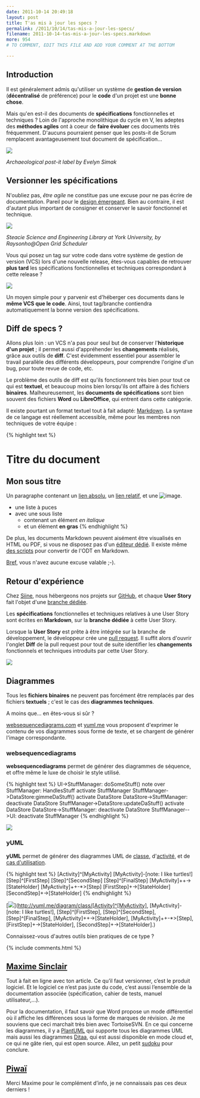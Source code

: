 ```yaml
---
date: 2011-10-14 20:49:18
layout: post
title: T'as mis à jour les specs ?
permalink: /2011/10/14/tas-mis-a-jour-les-specs/
filename: 2011-10-14-tas-mis-a-jour-les-specs.markdown
more: 954
# TO COMMENT, EDIT THIS FILE AND ADD YOUR COMMENT AT THE BOTTOM

---
```


## Introduction





Il est généralement admis qu'utiliser un système de **gestion de version** (**décentralisé** de préférence) pour le **code** d'un projet est une **bonne chose**.



Mais qu'en est-il des documents de **spécifications** fonctionnelles et techniques ? Loin de l'approche monolithique du cycle en V, les adeptes des **méthodes agiles** ont à coeur de **faire évoluer** ces documents très fréquemment. D'aucuns pourraient penser que les posts-it de Scrum remplacent avantageusement tout document de spécification...



[![](/static/blog_img/Archaeological_post-it_label_-_geograph.org.uk_-_1303183.jpeg)](https://secure.wikimedia.org/wikipedia/commons/wiki/File:Archaeological_post-it_label_-_geograph.org.uk_-_1303183.jpg)

_Archaeological post-it label by Evelyn Simak_





## Versionner les spécifications





N'oubliez pas, _être agile_ ne constitue pas une excuse pour ne pas écrire de documentation. Pareil pour le [design émergeant](http://en.wikipedia.org/wiki/Emergent_Design). Bien au contraire, il est d'autant plus important de consigner et conserver le savoir fonctionnel et technique.



[![](/static/blog_img/SteacieLibrary.jpeg)](https://secure.wikimedia.org/wikipedia/commons/wiki/File:SteacieLibrary.jpg)

_Steacie Science and Engineering Library at York University, by Raysonho@Open Grid Scheduler_


Vous qui posez un tag sur votre code dans votre système de gestion de version (VCS) lors d'une nouvelle release, êtes-vous capables de retrouver **plus tard** les spécifications fonctionnelles et techniques correspondant à cette release ?



![](/static/blog_img/git_tag.png)



Un moyen simple pour y parvenir est d'héberger ces documents dans le **même VCS que le code**. Ainsi, tout tag/branche contiendra automatiquement la bonne version des spécifications.





## Diff de specs ?





Allons plus loin : un VCS n'a pas pour seul but de conserver l'**historique d'un projet** ; il permet aussi d'appréhender les **changements** réalisés, grâce aux outils de **diff**. C'est évidemment essentiel pour assembler le travail parallèle des différents développeurs, pour comprendre l'origine d'un bug, pour toute revue de code, etc.



Le problème des outils de diff est qu'ils fonctionnent très bien pour tout ce qui est **textuel**, et beaucoup moins bien lorsqu'ils ont affaire à des fichiers **binaires**. Malheureusement, les **documents de spécifications** sont bien souvent des fichiers **Word** ou **LibreOffice**, qui entrent dans cette catégorie.



Il existe pourtant un format textuel tout à fait adapté: [Markdown](http://fr.wikipedia.org/wiki/Markdown). La syntaxe de ce langage est réellement accessible, même pour les membres non techniques de votre équipe :



{% highlight text %}
# Titre du document
## Mon sous titre

Un paragraphe contenant un [lien absolu](http://www.google.com), un
[lien relatif](../autrePage), et une ![image](image.png).

* une liste à puces
* avec une sous liste
  * contenant un élément *en italique*
  * et un élément **en gras**
{% endhighlight %}



De plus, les documents Markdown peuvent aisément être visualisés en HTML ou PDF, si vous ne disposez pas d'un [éditeur dédié](http://mouapp.com/). Il existe même [des scripts](http://freewisdom.org/projects/python-markdown/odt2txt) pour convertir de l'ODT en Markdown.



[Bref](http://www.canalplus.fr/c-divertissement/pid3848-c-bref.html?tab=1), vous n'avez aucune excuse valable ;-).





## Retour d'expérience





Chez [Siine](http://www.siine.com), nous hébergeons nos projets sur [GitHub](http://github.com), et chaque **User Story** fait l'objet d'une [branche dédiée](http://blog.piwai.info/2011/10/09/roooh-jai-encore-oublie-ma-branche-git/).



Les **spécifications** fonctionnelles et techniques relatives à une User Story sont écrites en **Markdown**, sur la **branche dédiée** à cette User Story. 



Lorsque la **User Story** est prête à être intégrée sur la branche de développement, le développeur crée une [pull request](http://help.github.com/send-pull-requests/). Il suffit alors d'ouvrir l'onglet **Diff** de la pull request pour tout de suite identifier les **changements** fonctionnels et techniques introduits par cette User Story.



![](/static/blog_img/spec_diff.png)





## Diagrammes





Tous les **fichiers binaires** ne peuvent pas forcément être remplacés par des fichiers **textuels** ; c'est le cas des **diagrammes techniques**.



A moins que... en êtes-vous si sûr ?



[websequencediagrams.com](http://websequencediagrams.com) et [yuml.me](http://yuml.me) vous proposent d'exprimer le contenu de vos diagrammes sous forme de texte, et se chargent de générer l'image correspondante.





### websequencediagrams





**websequencediagrams** permet de générer des diagrammes de séquence, et offre même le luxe de choisir le style utilisé.



{% highlight text %}
UI->StuffManager: doSomeStuff()
note over StuffManager: HandlesStuff
activate StuffManager
StuffManager->DataStore:gimmeDaStuff()
activate DataStore
DataStore->StuffManager:
deactivate DataStore
StuffManager->DataStore:updateDaStuff()
activate DataStore
DataStore->StuffManager:
deactivate DataStore
StuffManager-->UI:
deactivate StuffManager
{% endhighlight %}



[![](/static/blog_img/websequencediagrams1.png)](http://www.websequencediagrams.com/?lz=VUktPlN0dWZmTWFuYWdlcjogZG9Tb21lAA8FKCkKbm90ZSBvdmVyIAAYDkhhbmRsZXMANgUKYWN0aXZhdGUAFw0KAEsMLT5EYXRhU3RvcmU6Z2ltbWVEYQBaCAA0CQAZCQoAIwkAgQ0PCmRlABsTAFAYdXBkYXQAEFktPlVJAIEEDQCCOgw&s=qsd)





### yUML





**yUML** permet de générer des diagrammes UML de [classe](http://yuml.me/diagram/class/draw), d'[activité](http://yuml.me/diagram/activity/draw), et de [cas d'utilisation](http://yuml.me/diagram/usecase/draw).



{% highlight text %}
[Activity]^[MyActivity]
[MyActivity]-[note: I like turtles!]
[Step]^[FirstStep]
[Step]^[SecondStep]
[Step]^[FinalStep]
[MyActivity]++->[StateHolder]
[MyActivity]++-*>[Step]
[FirstStep]+->[StateHolder]
[SecondStep]+->[StateHolder]
{% endhighlight %}



[![](/static/blog_img/yuml_class.png)](http://yuml.me/diagram/class/[Activity]^[MyActivity], [MyActivity]-[note: I like turtles!], [Step]^[FirstStep], [Step]^[SecondStep], [Step]^[FinalStep], [MyActivity]++->[StateHolder], [MyActivity]++-*>[Step], [FirstStep]+->[StateHolder], [SecondStep]+->[StateHolder].)



Connaissez-vous d'autres outils bien pratiques de ce type ?

{% include comments.html %}

## [Maxime Sinclair](http://eclectic.eklablog.com/)

Tout à fait en ligne avec ton article. Ce qu’il faut versionner, c’est le produit logiciel. Et le logiciel ce n’est pas juste du code, c’est aussi l’ensemble de la documentation associée (spécification, cahier de tests, manuel utilisateur,…).

Pour la documentation, il faut savoir que Word propose un mode différentiel où il affiche les différences sous la forme de marques de révision. Je me souviens que ceci marchait très bien avec TortoiseSVN.
En ce qui concerne les diagrammes, il y a [PlantUML](http://plantuml.sourceforge.net) qui supporte tous les diagrammes UML mais aussi les diagrammes [Ditaa](http://ditaa.sourceforge.net), qui est aussi disponible en mode cloud et, ce qui ne gâte rien, qui est open source.
Allez, un petit [sudoku](http://www.plantuml.com/plantuml/img/AovDoSyk1G00) pour conclure.

## [Piwaï](/contact.html)
Merci Maxime pour le complément d’info, je ne connaissais pas ces deux derniers !